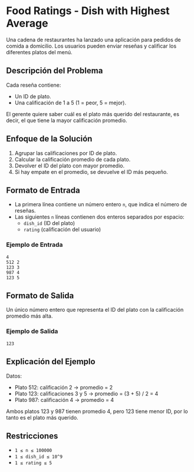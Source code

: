 # Food Ratings - Dish with Highest Average

Una cadena de restaurantes ha lanzado una aplicación para pedidos de comida a domicilio. Los usuarios pueden enviar reseñas y calificar los diferentes platos del menú.

## Descripción del Problema

Cada reseña contiene:
- Un ID de plato.
- Una calificación de 1 a 5 (1 = peor, 5 = mejor).

El gerente quiere saber cuál es el plato más querido del restaurante, es decir, el que tiene la mayor calificación promedio.

## Enfoque de la Solución

1. Agrupar las calificaciones por ID de plato.
2. Calcular la calificación promedio de cada plato.
3. Devolver el ID del plato con mayor promedio.
4. Si hay empate en el promedio, se devuelve el ID más pequeño.

## Formato de Entrada

- La primera línea contiene un número entero `n`, que indica el número de reseñas.
- Las siguientes `n` líneas contienen dos enteros separados por espacio:
  - `dish_id` (ID del plato)
  - `rating` (calificación del usuario)

### Ejemplo de Entrada

```
4
512 2
123 3
987 4
123 5
```

## Formato de Salida

Un único número entero que representa el ID del plato con la calificación promedio más alta.

### Ejemplo de Salida

```123```

## Explicación del Ejemplo

Datos:
- Plato 512: calificación 2 → promedio = 2
- Plato 123: calificaciones 3 y 5 → promedio = (3 + 5) / 2 = 4
- Plato 987: calificación 4 → promedio = 4

Ambos platos 123 y 987 tienen promedio 4, pero 123 tiene menor ID, por lo tanto es el plato más querido.

## Restricciones

- `1 ≤ n ≤ 100000`
- `1 ≤ dish_id ≤ 10^9`
- `1 ≤ rating ≤ 5`
